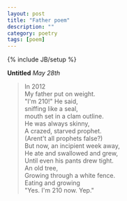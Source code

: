 ```yaml
---
layout: post
title: "Father poem"
description: ""
category: poetry
tags: [poem]
---
```

{% include JB/setup %}

__Untitled__
_May 28th_

> In 2012  
> My father put on weight.  
> "I'm 210!" He said,  
> sniffing like a seal,  
> mouth set in a clam outline.  
> He was always skinny,  
> A crazed, starved prophet.  
> (Arent't all prophets false?)  
> But now, an incipient week away,  
> He ate and swallowed and grew,  
> Until even his pants drew tight.  
> An old tree,  
> Growing through a white fence.  
> Eating and growing  
> "Yes. I'm 210 now. Yep."  

